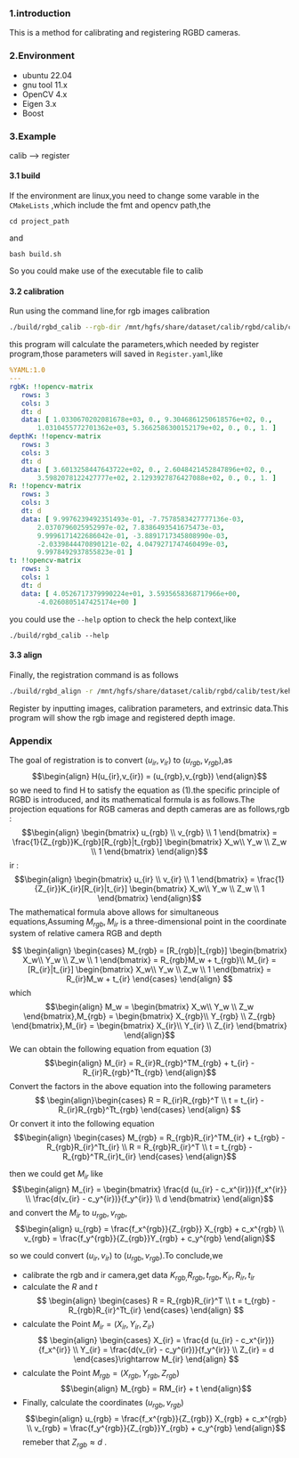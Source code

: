 ### 1.introduction
This is a method for calibrating and registering RGBD cameras.

### 2.Environment
* ubuntu 22.04
* gnu tool 11.x
* OpenCV 4.x
* Eigen 3.x
* Boost


### 3.Example
calib  --> register
#### 3.1 build
If the environment are linux,you need to change some varable in the `CMakeLists` ,which include the fmt and opencv path,the 
```shell
cd project_path
```
and
```shell
bash build.sh
```

So you could make use of the executable file to calib
#### 3.2 calibration
Run using the command line,for rgb images calibration
```bash
./build/rgbd_calib --rgb-dir /mnt/hgfs/share/dataset/calib/rgbd/calib/calib/rgb/ --depth-dir /mnt/hgfs/share/dataset/calib/rgbd/calib/calib/infrared/ -h 6 -w 7 -o . -s 20
```
this program will calculate the parameters,which needed by register program,those parameters will saved in `Register.yaml`,like
```yaml
%YAML:1.0
---
rgbK: !!opencv-matrix
   rows: 3
   cols: 3
   dt: d
   data: [ 1.0330670202081678e+03, 0., 9.3046861250618576e+02, 0.,
       1.0310455772701362e+03, 5.3662586300152179e+02, 0., 0., 1. ]
depthK: !!opencv-matrix
   rows: 3
   cols: 3
   dt: d
   data: [ 3.6013258447643722e+02, 0., 2.6048421452847896e+02, 0.,
       3.5982078122427777e+02, 2.1293927876427088e+02, 0., 0., 1. ]
R: !!opencv-matrix
   rows: 3
   cols: 3
   dt: d
   data: [ 9.9976239492351493e-01, -7.7578583427777136e-03,
       2.0370796025952997e-02, 7.8386493541675473e-03,
       9.9996171422686042e-01, -3.8891717345808990e-03,
       -2.0339844470890121e-02, 4.0479271747460499e-03,
       9.9978492937855823e-01 ]
t: !!opencv-matrix
   rows: 3
   cols: 1
   dt: d
   data: [ 4.0526717379990224e+01, 3.5935658368717966e+00,
       -4.0260805147425174e+00 ]
```

you could use the `--help` option to check the help context,like
```shell
./build/rgbd_calib --help
```

#### 3.3 align
Finally, the registration command is as follows
```bash
./build/rgbd_align -r /mnt/hgfs/share/dataset/calib/rgbd/calib/test/kehu/rgb.png -d /mnt/hgfs/share/dataset/calib/rgbd/calib/test/kehu/depth.png -p ./Register.yaml
```
Register by inputting images, calibration parameters, and extrinsic data.This program will show the rgb image and registered depth image.

### Appendix
The goal of registration is to convert $(u_{ir},v_{ir})$ to $(u_{rgb},v_{rgb})$,as
$$\begin{align}
  H(u_{ir},v_{ir}) = (u_{rgb},v_{rgb})
\end{align}$$
so we need to find H to satisfy the equation as (1).the specific principle of RGBD is introduced, and its mathematical formula is as follows.The projection equations for RGB cameras and depth cameras are as follows,rgb : 
$$\begin{align}
  \begin{bmatrix}
    u_{rgb} \\ v_{rgb} \\ 1
  \end{bmatrix}  = \frac{1}{Z_{rgb}}K_{rgb}[R_{rgb}|t_{rgb}] \begin{bmatrix}
    X_w\\ Y_w \\ Z_w \\ 1
  \end{bmatrix}
\end{align}$$
ir : 
$$\begin{align}
  \begin{bmatrix}
    u_{ir} \\ v_{ir} \\ 1
  \end{bmatrix}  = \frac{1}{Z_{ir}}K_{ir}[R_{ir}|t_{ir}] \begin{bmatrix}
    X_w\\ Y_w \\ Z_w \\ 1
  \end{bmatrix}
\end{align}$$
The mathematical formula above allows for simultaneous equations,Assuming $M_{rgb},M_{ir}$ is a three-dimensional point in the coordinate system of relative camera RGB and depth

$$
\begin{align}
\begin{cases}
  M_{rgb} =  [R_{rgb}|t_{rgb}] \begin{bmatrix}
    X_w\\ Y_w \\ Z_w \\ 1
  \end{bmatrix} = R_{rgb}M_w + t_{rgb}\\
  M_{ir} = [R_{ir}|t_{ir}] \begin{bmatrix}
    X_w\\ Y_w \\ Z_w \\ 1
  \end{bmatrix} = R_{ir}M_w + t_{ir}
\end{cases}
\end{align}
$$
which 
$$\begin{align}
M_w = \begin{bmatrix}
    X_w\\ Y_w \\ Z_w 
    \end{bmatrix},M_{rgb} = \begin{bmatrix}
    X_{rgb}\\ Y_{rgb} \\ Z_{rgb} 
    \end{bmatrix},M_{ir} = \begin{bmatrix}
    X_{ir}\\ Y_{ir} \\ Z_{ir} 
    \end{bmatrix}
\end{align}$$
We can obtain the following equation from equation (3)
$$\begin{align}
  M_{ir} = R_{ir}R_{rgb}^TM_{rgb} + t_{ir} - R_{ir}R_{rgb}^Tt_{rgb}
\end{align}$$
Convert the factors in the above equation into the following parameters
$$
\begin{align}\begin{cases}
  R = R_{ir}R_{rgb}^T \\
  t = t_{ir} - R_{ir}R_{rgb}^Tt_{rgb}
\end{cases}
\end{align}
$$
Or convert it into the following equation
$$\begin{align}
\begin{cases}
  M_{rgb} = R_{rgb}R_{ir}^TM_{ir} + t_{rgb} - R_{rgb}R_{ir}^Tt_{ir} \\
  R = R_{rgb}R_{ir}^T \\
  t = t_{rgb} - R_{rgb}^TR_{ir}t_{ir}
\end{cases}
\end{align}$$

then we could get $M_{ir}$ like
$$\begin{align}
  M_{ir} = \begin{bmatrix}
    \frac{d (u_{ir} - c_x^{ir})}{f_x^{ir}} \\ \frac{d(v_{ir} - c_y^{ir})}{f_y^{ir}} \\ d
  \end{bmatrix}
\end{align}$$
and convert the $M_{ir}$ to $u_{rgb},v_{rgb}$,
$$\begin{align}
  u_{rgb} =  \frac{f_x^{rgb}}{Z_{rgb}} X_{rgb} + c_x^{rgb} \\
  v_{rgb} = \frac{f_y^{rgb}}{Z_{rgb}}Y_{rgb} + c_y^{rgb}
\end{align}$$

so we could convert  $(u_{ir},v_{ir})$ to $(u_{rgb},v_{rgb})$.To conclude,we 
* calibrate the rgb and ir camera,get data $K_{rgb,}R_{rgb},t_{rgb},K_{ir},R_{ir},t_{ir}$
* calculate the  $R$ and $t$
$$
\begin{align}
\begin{cases}
  R = R_{rgb}R_{ir}^T \\
  t = t_{rgb} - R_{rgb}R_{ir}^Tt_{ir}
\end{cases}
\end{align}
$$
* calculate the Point $M_{ir} = (X_{ir},Y_{ir},Z_{ir})$
$$
\begin{align}
\begin{cases}
  X_{ir} = \frac{d (u_{ir} - c_x^{ir})}{f_x^{ir}} \\ 
  Y_{ir} = \frac{d(v_{ir} - c_y^{ir})}{f_y^{ir}} \\ 
  Z_{ir} = d
\end{cases}\rightarrow M_{ir} \end{align} $$
* calculate the Point $M_{rgb} = (X_{rgb},Y_{rgb},Z_{rgb})$
$$\begin{align}
  M_{rgb} = RM_{ir} + t
\end{align}$$
* Finally, calculate the coordinates $(u_{rgb},v_{rgb})$
$$\begin{align}
  u_{rgb} =  \frac{f_x^{rgb}}{Z_{rgb}} X_{rgb} + c_x^{rgb} \\
  v_{rgb} = \frac{f_y^{rgb}}{Z_{rgb}}Y_{rgb} + c_y^{rgb}
\end{align}$$
remeber that $Z_{rgb} \approx d$ .